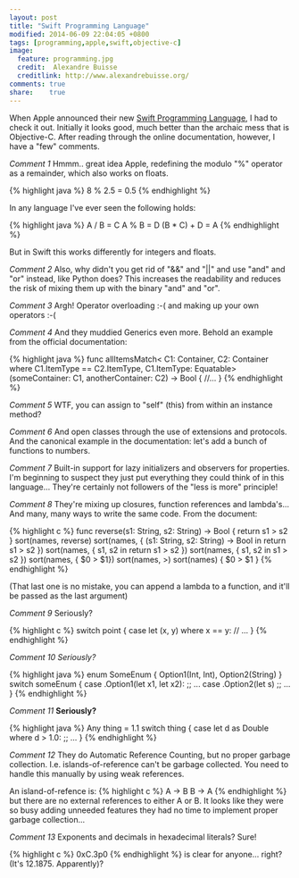 ```yaml
---
layout: post
title: "Swift Programming Language"
modified: 2014-06-09 22:04:05 +0800
tags: [programming,apple,swift,objective-c]
image:
  feature: programming.jpg
  credit:  Alexandre Buisse
  creditlink: http://www.alexandrebuisse.org/
comments: true
share:    true
---
```

When Apple announced their new <a href="https://developer.apple.com/library/prerelease/ios/documentation/Swift/Conceptual/Swift_Programming_Language/BasicOperators.html#//apple_ref/doc/uid/TP40014097-CH6-XID_73" target="_BLANK">
Swift Programming Language</a>, I had to check it out. Initially it looks good, much better than the archaic mess that is Objective-C. After reading through the online
documentation, however, I have a "few" comments.

*Comment 1*
Hmmm.. great idea Apple, redefining the modulo "%" operator as a remainder, which also works on floats.

{% highlight java %}
8 % 2.5 = 0.5
{% endhighlight %}

In any language I've ever seen the following holds:

{% highlight java %}
  A / B = C
  A % B = D
  (B * C) + D = A
{% endhighlight %}

But in Swift this works differently for integers and floats.

*Comment 2*
Also, why didn't you get rid of "&&" and "||" and use "and" and "or" instead, like Python does? This increases the readability and reduces the risk of mixing them up
with the binary "and" and "or".

*Comment 3*
Argh! Operator overloading :-( and making up your own operators :-(

*Comment 4*
And they muddied Generics even more. Behold an example from the official documentation:

{% highlight java %}
func allItemsMatch<
    C1: Container, C2: Container
    where C1.ItemType == C2.ItemType, C1.ItemType: Equatable>
    (someContainer: C1, anotherContainer: C2) -> Bool {
  //...
}
{% endhighlight %}

*Comment 5*
WTF, you can assign to "self" (this) from within an instance method?

*Comment 6*
And open classes through the use of extensions and protocols. And the canonical example in the documentation: let's add a bunch of functions to numbers.

*Comment 7*
Built-in support for lazy initializers and observers for properties. I'm beginning to suspect they just put everything they could think of in this language...
They're certainly not followers of the "less is more" principle!

*Comment 8*
They're mixing up closures, function references and lambda's... And many, many ways to write the same code. From the document:

{% highlight c %}
func reverse(s1: String, s2: String) -> Bool {
    return s1 > s2
}
sort(names, reverse)
sort(names, { (s1: String, s2: String) -> Bool in return s1 > s2 })
sort(names, { s1, s2 in return s1 > s2 })
sort(names, { s1, s2 in s1 > s2 })
sort(names, { $0 > $1})
sort(names, >)
sort(names) { $0 > $1 }
{% endhighlight %}

(That last one is no mistake, you can append a lambda to a function, and it'll be passed as the last argument)

*Comment 9*
Seriously?

{% highlight c %}
switch point {
    case let (x, y) where x == y:
        // ...
}
{% endhighlight %}

*Comment 10*
*Seriously?*

{% highlight java %}
enum SomeEnum {
    Option1(Int, Int),
    Option2(String)
}
switch someEnum {
    case .Option1(let x1, let x2):
        ;; ...
    case .Option2(let s)
        ;; ...
}
{% endhighlight %}

*Comment 11*
**Seriously?**

{% highlight java %}
Any thing = 1.1
switch thing {
    case let d as Double where d > 1.0:
        ;; ...
}
{% endhighlight %}

*Comment 12*
They do Automatic Reference Counting, but no proper garbage collection. I.e. islands-of-reference can't be garbage collected. You need to handle this manually by
using weak references.

An island-of-refence is:
{% highlight c %}
A -> B
B -> A
{% endhighlight %}
but there are no external references to either A or B. It looks like they were so busy adding unneeded features they had no time to implement proper garbage
collection...

*Comment 13*
Exponents and decimals in hexadecimal literals? Sure!

{% highlight c %}
0xC.3p0
{% endhighlight %}
is clear for anyone... right? (It's 12.1875. Apparently)?

